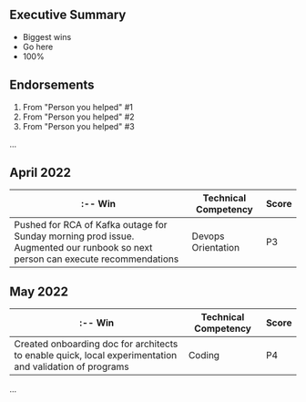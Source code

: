 ## Executive Summary
* Biggest wins
* Go here
* 100%

## Endorsements
1. From "Person you helped" #1
2. From "Person you helped" #2
3. From "Person you helped" #3

...

## April 2022
|:-- Win | Technical Competency | Score |
|---      |---                       |---   
| Pushed for RCA of Kafka outage for Sunday morning prod issue. Augmented our runbook so next person can execute recommendations | Devops Orientation | P3

## May 2022
|:-- Win | Technical Competency | Score |
|---      |---                       |---             
|Created onboarding doc for architects to enable quick, local experimentation and validation of programs | Coding | P4

...

